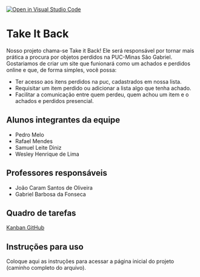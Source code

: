 [![Open in Visual Studio Code](https://classroom.github.com/assets/open-in-vscode-c66648af7eb3fe8bc4f294546bfd86ef473780cde1dea487d3c4ff354943c9ae.svg)](https://classroom.github.com/online_ide?assignment_repo_id=10666059&assignment_repo_type=AssignmentRepo)
# Take It Back
Nosso projeto chama-se Take it Back! Ele será responsável por tornar mais prática a procura por objetos perdidos na PUC-Minas São Gabriel. 
Gostariamos de criar um site que funionará como um achados e perdidos online e que, de forma simples, você possa:
- Ter acesso aos itens perdidos na puc, cadastrados em nossa lista.
- Requisitar um item perdido ou adicionar a lista algo que tenha achado.
- Facilitar a comunicação entre quem perdeu, quem achou um item e o achados e perdidos presencial.

## Alunos integrantes da equipe

* Pedro Melo
* Rafael Mendes
* Samuel Leite Diniz
* Wesley Henrique de Lima

## Professores responsáveis

* João Caram Santos de Oliveira
* Gabriel Barbosa da Fonseca

## Quadro de tarefas
[Kanban GitHub](https://github.com/orgs/ICEI-PUCMinas-PSG-SI-TI/projects/9)

## Instruções para uso
Coloque aqui as instruções para acessar a página inicial do projeto (caminho completo do arquivo).
